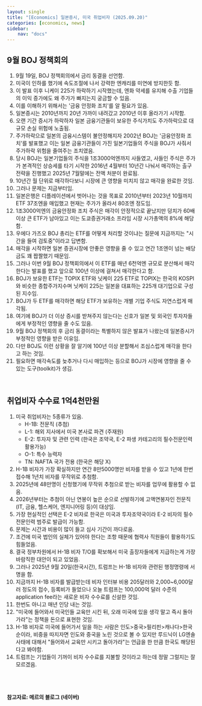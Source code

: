 ```yaml
---
layout: single
title: "[Economics] 일본증시, 미국 취업비자 (2025.09.20)"
categories: [economics, news]
sidebar:
    nav: "docs"
---
```


## 9월 BOJ 정책회의
1. 9월 19일, BOJ 정책회의에서 금리 동결을 선언함.
1. 미국이 인하를 했기에 속도조절에 나서 강력한 엔캐리를 미연에 방지한듯 함.
1. 이 발표 이후 니케이 225가 하락하기 시작했는데, 엔화 약세를 유지해 수출 기업들의 이익 증가에도 왜 주가가 빠지는지 궁금할 수 있음.
1. 이를 이해하기 위해서는 '금융 안정화 조치'를 알 필요가 있음.
1. 일본증시는 2010년까지 20년 가까이 내려갔고 2010년 이후 올라가기 시작함.
1. 오랜 기간 증시가 하락하자 일본 금융기관들이 보유한 주식가치도 주가하락으로 대규모 손실 위험에 노출됨.
1. 주가하락으로 일본의 금융시스템이 불안정해지자 2002년 BOJ는 '금융안정화 조치'를 발표했고 이는 일본 금융기관들이 가진 일본기업들의 주식을 BOJ가 사줘서 주가하락 위험을 줄여주는 조치였음.
1. 당시 BOJ는 일본기업들의 주식을 1조3000억엔까지 사들였고, 사들인 주식은 주가가 본격적인 상승세를 타기 시작한 2016년 4월부터 10년간 나눠서 매각하는 출구전략을 진행했고 2025년 7월말에는 전액 처분이 완료됨.
1. 10년간 월 단위로 매각하다보니 시장에 큰 영향을 미치지 않고 매각을 완료한 것임.
1. 그러나 문제는 지금부터임.
1. 일본은행은 디플레이션에서 벗어나는 것을 목표로 2010년부터 2023년 10월까지 ETF 37조엔을 매입했고 현재는 주가가 올라서 80조엔 정도임.
1. 1조3000억엔의 금융안정화 조치 주식은 매각이 안정적으로 끝났지만 덩치가 60배 이상 큰 ETF가 남아있고 이는 도쿄증권거래소 프라임 시장 시가총액의 8%에 해당함.
1. 우에다 가즈오 BOJ 총리는 ETF를 어떻게 처리할 것이냐는 질문에 지금까지는 "시간을 들여 검토중"이라고 답변함.
1. 매각을 시작하면 일본 증권시장에 안좋은 영향을 줄 수 있고 연간 1조엔이 넘는 배당금도 꽤 짭짤했기 때문임.
1. 그러나 이번 9월 BOJ 정책회의에서 이 ETF를 매년 6천억엔 규모로 분산해서 매각한다는 발표를 했고 앞으로 100년 이상에 걸쳐서 매각한다고 함.
1. BOJ가 보유한 ETF는 TOPIX ETF와 닛케이 225 ETF로 TOPIX는 한국의 KOSPI와 비슷한 종합주가지수며 닛케이 225는 일본을 대표하는 225개 대기업으로 구성된 지수임.
1. BOJ가 두 ETF를 매각하면 해당 ETF가 보유하는 개별 기업 주식도 자연스럽게 매각됨.
1. 여기에 BOJ가 더 이상 증시를 받쳐주지 않는다는 신호가 일본 및 외국인 투자자들에게 부정적인 영향을 줄 수도 있음.
1. 9월 BOJ 정책회의 후 금리 동결이라는 특별하지 않은 발표가 나왔는데 일본증시가 부정적인 영향을 받은 이유임.
1. 다만 BOJ도 이런 상황을 잘 알기에 100년 이상 분할해서 조심스럽게 매각을 한다고 하는 것임.
1. 필요하면 매각속도를 늦추거나 다시 매입하는 등으로 BOJ가 시장에 영향을 줄 수 있는 도구(toolkit)가 생김.

<br/>

## 취업비자 수수료 1억4천만원
1. 미국 취업비자는 5종류가 있음.
    - H-1B: 전문직 (추첨)
    - L-1: 해외 지사에서 미국 본사로 파견 (주재원)
    - E-2: 투자자 및 관련 인력 (한국은 조약국, E-2 파생 카테고리의 필수전문인력 활용가능)
    - O-1: 특수 능력자
    - TN: NAFTA 국가 전용 (한국은 해당 X)
1. H-1B 비자가 가장 확실하지만 연간 8만5000명만 비자를 받을 수 있고 1년에 한번 접수해 1년치 비자를 무작위로 추첨함.
1. 2025년에 48만명이 신청했기에 무작위 추첨으로 받는 비자를 업무에 활용할 수 없음.
1. 2026년부터는 추첨이 아닌 연봉이 높은 순으로 선발하기에 고액연봉자인 전문직(IT, 금융, 헬스케어, 엔지니어링 등)이 대상임.
1. 가장 현실적인 선택은 E-2 비자로 한국은 미국과 투자조약국이라 E-2 비자의 필수 전문인력 범주로 발급이 가능함.
1. 문제는 시간과 비용이 많이 들고 심사 기간이 까다로움.
1. 조건에 미국 법인의 실체가 있어야 한다는 조항 때문에 협력사 직원들이 활용하기도 힘들었음.
1. 결국 정부차원에서 H-1B 비자 T/O를 확보해서 미국 출장자들에게 지급하는게 가장 바람직한 대안이 되고 있었음.
1. 그러나 2025년 9월 20일(한국시간), 트럼프는 H-1B 비자와 관련된 행정명령에 서명을 함.
1. 지금까지 H-1B 비자를 발급받는데 비자 인터뷰 비용 205달러와 2,000~6,000달러 정도의 접수, 등록비가 들었으나 오늘 트럼프는 100,000억 달러 수준의 application fee라는 새로운 비자 수수료를 신설한 것임.
1. 한번도 아니고 매년 인당 내는 것임.
1. "미국에 들어와서 미국인들 교육만 시킨 뒤, 오래 미국에 있을 생각 말고 즉시 돌아가라"는 정책을 돈으로 표현한 것임.
1. H-1B 비자로 미국에 들어가서 일을 하는 사람은 인도>중국>필리핀>캐나다>한국 순이라, 비중을 따지자면 인도와 중국을 노린 것으로 볼 수 있지만 루드닉이 LG엔솔 사태에 대해서 "들어와서 교육만 시키고 돌아가라"는 언급을 한 만큼 한국도 해당된다고 봐야함.
1. 트럼프는 기업들이 기꺼이 비자 수수료를 지불할 것이라고 하는데 정말 그럴지는 잘 모르겠음.




<br/>
<br/>

#### 참고자료: 메르의 블로그 (네이버)